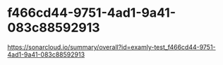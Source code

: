 # f466cd44-9751-4ad1-9a41-083c88592913
https://sonarcloud.io/summary/overall?id=examly-test_f466cd44-9751-4ad1-9a41-083c88592913
